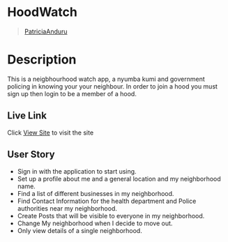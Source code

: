 # HoodWatch

>[PatriciaAnduru](https://github.com/PatriciaAnduru)

  
# Description  
This is a neigbhourhood watch app, a nyumba kumi and government policing in knowing your your neighbour. In order to join a hood you must sign up then login to be a member of a hood. 

##  Live Link  
 Click [View Site](https://hoodiewatch.herokuapp.com/)  to visit the site


## User Story  
  
* Sign in with the application to start using.
* Set up a profile about me and a general location and my neighborhood name.
* Find a list of different businesses in my neighborhood.
* Find Contact Information for the health department and Police authorities near my neighborhood.
* Create Posts that will be visible to everyone in my neighborhood.
* Change My neighborhood when I decide to move out.
* Only view details of a single neighborhood.
